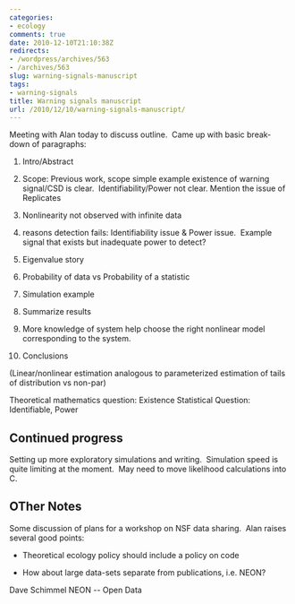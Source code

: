 ```yaml
---
categories:
- ecology
comments: true
date: 2010-12-10T21:10:38Z
redirects:
- /wordpress/archives/563
- /archives/563
slug: warning-signals-manuscript
tags:
- warning-signals
title: Warning signals manuscript
url: /2010/12/10/warning-signals-manuscript/
---
```


Meeting with Alan today to discuss outline.  Came up with basic break-down of paragraphs:



	
  1. Intro/Abstract

	
  2. Scope: Previous work, scope simple example existence of warning signal/CSD is clear.  Identifiability/Power not clear.  Mention the issue of Replicates

	
  3. Nonlinearity not observed with infinite data

	
  4. reasons detection fails: Identifiability issue & Power issue.  Example signal that exists but inadequate power to detect?

	
  5. Eigenvalue story

	
  6. Probability of data vs Probability of a statistic

	
  7. Simulation example

	
  8. Summarize results

	
  9. More knowledge of system help choose the right nonlinear model corresponding to the system.

	
  10. Conclusions


(Linear/nonlinear estimation analogous to parameterized estimation of tails of distribution vs non-par)

Theoretical mathematics question: Existence
Statistical Question: Identifiable, Power


## Continued progress


Setting up more exploratory simulations and writing.  Simulation speed is quite limiting at the moment.  May need to move likelihood calculations into C.


## OTher Notes


Some discussion of plans for a workshop on NSF data sharing.  Alan raises several good points:



	
  * Theoretical ecology policy should include a policy on code

	
  * How about large data-sets separate from publications, i.e. NEON?


Dave Schimmel NEON -- Open Data
